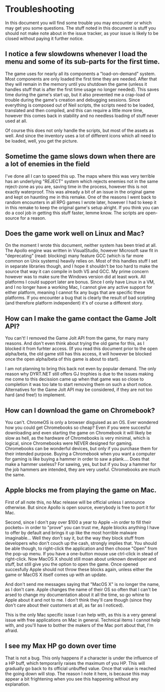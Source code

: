 # Troubleshooting

In this document you will find some trouble you may encounter or which may get you some questions. The stuff noted in this document is stuff you should not make note about in the issue tracker, as your issue is likely to be closed without paying it further notice.



## I notice a few slowdowns whenever I load the menu and some of its sub-parts for the first time.

The game uses for nearly all its components a "load-on-demand" system. Most components are only loaded the first time they are needed. After that they will remain in the memory until you shutdown the game (unless it handles stuff that is after the first time usage no longer needed).
This saves time during the game's start up, but it also prevented me a crap-load of trouble during the game's creation and debugging sessions.
Since everything is composed out of Neil scripts, the scripts need to be loaded, translated and then compiled, and this can require a little more time, however this comes back in stability and no needless loading of stuff never used at all.

Of course this does not only handle the scripts, but most of the assets as well. And since the inventory uses a lot of different icons which all need to be loaded, well, you get the picture.

## Sometime the game slows down when there are a lot of enemies in the field

I've done all I can to speed this up. The maps where this was very terrible has an underlying "REJECT" system which rejects enemies not in the same reject-zone as you are, saving time in the process, however this is not exactly waterproof. This was already a bit of an issue in the original game and kept on haunting me in this remake. One of the reasons I went back to random encounters in all RPG games I wrote later, however I had to keep it in this remake to keep the original game's setup alright.
If you think you can do a cool job in getting this stuff faster, lemme know. The scripts are open-source for a reason.

## Does the game work well on Linux and Mac?

On the moment I wrote this document, neither system has been tried at all. The Apollo engine was written in VisualStudio, however Microsoft saw fit in "deprecating" (read: blocking) many feature GCC (which is far more common on Unix systems) heavily relies on. Most of this handles stuff I set in separate libraries though, and I hope it shouldn't be too hard to make the source that way it can compile in both VS and GCC. My prime concern however was to make sure the Windows version did at least work. All platforms I could support later are bonus.
Since I only have Linux in a VM, and I no longer have a working Mac, I cannot give any active support for either platform, meaning I cannot fix any bugs that are specific these platforms. If you encounter a bug that is clearly the result of bad scripting (and therefore platform independent) it's of course a different story.

## How can I make the game contact the Game Jolt API?

You can't! I removed the Game Jolt API from the game, for many many reasons. And don't even think about trying the old game for this, as I blocked it from furhter access.
(If you read this document prior to the open alpha/beta, the old game still has this access, it will however be blocked once the open alpha/beta of this game is about to start).

I am not planning to bring this back not even by popular demand. The only reason why DYRT.NET still offers GJ trophies is due to the issues making me come to this decission came up when that game was so close to completion it was too late to start removing them on such a short notice.
Alternatives for the Game Jolt API may be considered, if they are not too hard (and free!) to implement.


## How can I download the game on Chromebook?

You can't. ChromeOS is only a browser disguised as an OS. Ever wondered how you could get Chromebooks so cheap?
Even if you were succesful downloading and even starting the game on Chromebook it will likely be slow as hell, as the hardware of Chromebooks is very minimal, which is logical, since Chromebooks were NEVER designed for gaming. 
Chromebooks can be wonderful devices, but only if you purchase them for their intended purpose. Buying a Chromebook when you want a computer for gaming is like buying a hammer in order to saw a plank.... Does that make a hammer useless? For sawing, yes, but but if you buy a hammer for the job hammers are intended, they are very useful. Chromebooks are much the same.


## Apple blocks me from playing the game on Mac.

First of all note this, no Mac release will be official unless I announce otherwise. But since Apollo is open source, everybody is free to port it for Mac.

Second, since I don't pay over $100 a year to Apple ~in order to fill their pockets~ in order to "prove" you can trust me, Apple blocks anything I have to offer by default and brings it up like the most horrible malware imaginable... Well they don't say it, but the way they block stuff from developers who don't couch up the cash, strongly implies that.
You should be able though, to right-click the application and then choose "Open" from the pop-up menu. If you have a one-button mouse use ctrl-click in stead of right-click. Now MacOS X should still moan about unknown developer and stuff, but still give you the option to open the game. Once opened succesfully Apple should not throw these blocks again, unless either the game or MacOS X itself comes up with an update.

And don't send me messages saying that "MacOS X" is no longer the name, as I don't care. Apple changes the name of their OS so often that I can't be arsed to change my documentation about it all the time, so go whine to Apple about it and not to me. I don't think they'll care though (since they don't care about their customers at all, as far as I noticed).

This is the only Mac specific issue I can help with, as this is a very general issue with free applications on Mac in general. Technical items I cannot help with, and you'll have to bother the makers of the Mac port about that, I'm afraid.


## I see my Max HP go down over time

That is not a bug. This only happens if a character is under the influence of a HP buff, which temporarily raises the maximum of you HP. This will gradually go back to its official unbuffed value. Once that value is reached the 
going down will stop. The reason I note it here, is because this may appear a bit frightening when you see this happening without any explanation.
